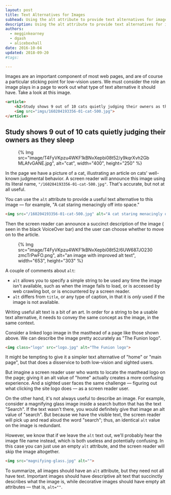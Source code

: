 ```yaml
---
layout: post
title: Text Alternatives for Images
subhead: Using the alt attribute to provide text alternatives for images
description: Using the alt attribute to provide text alternatives for images
authors:
  - megginkearney
  - dgash
  - aliceboxhall
date: 2016-10-04
updated: 2018-09-20
#tags:

---
```


Images are an important component of most web pages, and are of course a
particular sticking point for low-vision users. We must consider the role an
image plays in a page to work out what type of text alternative it should have.
Take a look at this image.

```html
<article>
    <h2>Study shows 9 out of 10 cats quietly judging their owners as they sleep</h2>
    <img src="imgs/160204193356-01-cat-500.jpg">
</article>
```

## Study shows 9 out of 10 cats quietly judging their owners as they sleep
<figure>
{% Img src="image/T4FyVKpzu4WKF1kBNvXepbi08t52/y9kqrXvh2GbMLAfvGANE.jpg", alt="cat", width="400", height="250" %}
</figure>

In the page we have a picture of a cat, illustrating an article on cats'
well-known judgmental behavior. A screen reader will announce this image using
its literal name, `"/160204193356-01-cat-500.jpg"`. That's accurate, but not at
all useful.

You can use the `alt` attribute to provide a useful text alternative to this
image &mdash; for example, "A cat staring menacingly off into space."

```html
<img src="/160204193356-01-cat-500.jpg" alt="A cat staring menacingly off into space">
```

Then the screen reader can announce a succinct description of the image (
seen in the black VoiceOver bar) and the user can choose whether to move on to
the article.

<figure>
{% Img src="image/T4FyVKpzu4WKF1kBNvXepbi08t52/6UW687JO230zmcTrPwFO.png", alt="an image with improved alt text", width="653", height="303" %}
</figure>

A couple of comments about `alt`:

 - `alt` allows you to specify a simple string to be used any time the image
   isn't available, such as when the image fails to load, or is accessed by web
   crawling bot, or is encountered by a screen reader.
 - `alt` differs from `title`, or any type of caption, in that it is *only* used
   if the image is not available.

Writing useful alt text is a bit of an art. In order for a string to be a usable
text alternative, it needs to convey the same concept as the image, in the same
context.

Consider a linked logo image in the masthead of a page like those shown above.
We can describe the image pretty accurately as "The Funion logo".

```html
<img class="logo" src="logo.jpg" alt="The Funion logo">
```

It might be tempting to give it a simpler text alternative of "home" or "main
page", but that does a disservice to both low-vision and sighted users.

But imagine a screen reader user who wants to locate the masthead logo on the
page; giving it an alt value of "home" actually creates a more confusing
experience. And a sighted user faces the same challenge &mdash; figuring out
what clicking the site logo does &mdash; as a screen reader user.

On the other hand, it's not always useful to describe an image. For example,
consider a magnifying glass image inside a search button that has the text
"Search". If the text wasn't there, you would definitely give that image an alt
value of "search". But because we have the visible text, the screen reader will
pick up and read aloud the word "search"; thus, an identical `alt` value on the
image is redundant.

However, we know that if we leave the `alt` text out, we'll probably hear the
image file name instead, which is both useless and potentially confusing. In
this case you can just use an empty `alt` attribute, and the screen reader will
skip the image altogether.

```html
<img src="magnifying-glass.jpg" alt="">
```

To summarize, all images should have an `alt` attribute, but they need not all
have text. Important images should have descriptive alt text that succinctly
describes what the image is, while decorative images should have empty alt
attributes &mdash; that is, `alt=""`.

